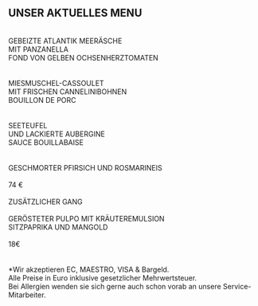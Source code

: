 ## UNSER AKTUELLES MENU  
<br>
GEBEIZTE ATLANTIK MEERÄSCHE<br>
MIT PANZANELLA<br>
FOND VON GELBEN OCHSENHERZTOMATEN<br>
<br>
<br>
MIESMUSCHEL-CASSOULET <br>
MIT FRISCHEN CANNELINIBOHNEN<br>
BOUILLON DE PORC <br>
<br>
<br>
SEETEUFEL<br>
UND LACKIERTE AUBERGINE <br>
SAUCE BOUILLABAISE<br>
<br>
<br>
GESCHMORTER PFIRSICH UND ROSMARINEIS<br>
<br>
74 €
<br>
<br>
ZUSÄTZLICHER GANG<br>
<br>
GERÖSTETER PULPO MIT KRÄUTEREMULSION<br>
SITZPAPRIKA UND MANGOLD<br>
<br>
18€
<br/>
<br/>
<br>
*Wir akzeptieren EC, MAESTRO, VISA & Bargeld.<br>
Alle Preise in Euro inklusive gesetzlicher Mehrwertsteuer.<br>
Bei Allergien wenden sie sich gerne auch schon vorab an unsere Service-Mitarbeiter.<br>

